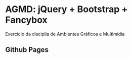 # AGMD: jQuery + Bootstrap + Fancybox
Exercício da disciplia de Ambientes Gráficos e Multimídia

## Github Pages

